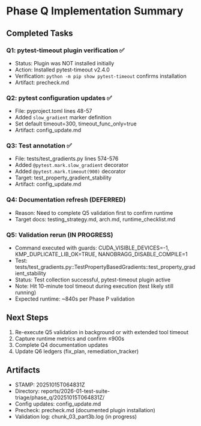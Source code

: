 # Phase Q Implementation Summary

## Completed Tasks

### Q1: pytest-timeout plugin verification ✅
- Status: Plugin was NOT installed initially
- Action: Installed pytest-timeout v2.4.0
- Verification: `python -m pip show pytest-timeout` confirms installation
- Artifact: precheck.md

### Q2: pytest configuration updates ✅
- File: pyproject.toml lines 48-57
- Added `slow_gradient` marker definition
- Set default timeout=300, timeout_func_only=true
- Artifact: config_update.md

### Q3: Test annotation ✅
- File: tests/test_gradients.py lines 574-576
- Added `@pytest.mark.slow_gradient` decorator
- Added `@pytest.mark.timeout(900)` decorator  
- Target: test_property_gradient_stability
- Artifact: config_update.md

### Q4: Documentation refresh (DEFERRED)
- Reason: Need to complete Q5 validation first to confirm runtime
- Target docs: testing_strategy.md, arch.md, runtime_checklist.md

### Q5: Validation rerun (IN PROGRESS)
- Command executed with guards: CUDA_VISIBLE_DEVICES=-1, KMP_DUPLICATE_LIB_OK=TRUE, NANOBRAGG_DISABLE_COMPILE=1
- Test: tests/test_gradients.py::TestPropertyBasedGradients::test_property_gradient_stability
- Status: Test collection successful, pytest-timeout plugin active
- Note: Hit 10-minute tool timeout during execution (test likely still running)
- Expected runtime: ~840s per Phase P validation

## Next Steps

1. Re-execute Q5 validation in background or with extended tool timeout
2. Capture runtime metrics and confirm ≤900s
3. Complete Q4 documentation updates
4. Update Q6 ledgers (fix_plan, remediation_tracker)

## Artifacts

- STAMP: 20251015T064831Z
- Directory: reports/2026-01-test-suite-triage/phase_q/20251015T064831Z/
- Config updates: config_update.md
- Precheck: precheck.md (documented plugin installation)
- Validation log: chunk_03_part3b.log (in progress)

